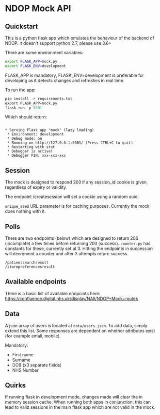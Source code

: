 # NDOP Mock API

## Quickstart

This is a python flask app which emulates the behaviour of the backend of NDOP. It doesn't support python 2.7, please use 3.6+

There are some environment variables:
```bash
export FLASK_APP=mock.py 
export FLASK_ENV=development

```
FLASK_APP is mandatory, FLASK_ENV=development is preferable for developing as it detects changes and refreshes in real time.

To run the app:
```python 
pip install -r requirements.txt
export FLASK_APP=mock.py
flask run -p 5001
```

Which should return:
```console

* Serving Flask app "mock" (lazy loading)
 * Environment: development
 * Debug mode: on
 * Running on http://127.0.0.1:5001/ (Press CTRL+C to quit)
 * Restarting with stat
 * Debugger is active!
 * Debugger PIN: xxx-xxx-xxx
```

## Session

The mock is designed to respond 200 if any session_id cookie is given, regardless of expiry or validity. 

The endpoint /createsession will set a cookie using a random uuid.

```unique_seed``` URL parameter is for caching purposes. Currently the mock does nothing with it.

## Polls

There are two endpoints (below) which are designed to return 206 (incomplete) a few times before returning 200 (success). 
```counter.py``` has constants for these, currently set at 3. Hitting the endpoints in succession will decrement a counter and after 3 attempts return success.

```
/patientsearchresult
/storepreferencesresult
```

## Available endpoints

There is a basic list of available endpoints here:
https://confluence.digital.nhs.uk/display/NAII/NDOP+Mock+routes

## Data

A json array of users is located at ```data/users.json```. To add data, simply extend this list.
Some responses are dependent on whether attributes exist (for example email, mobile). 

Mandatory:
- First name
- Surname
- DOB (x3 separate fields)
- NHS Number

## Quirks

If running flask in development mode, changes made will clear the in memory session cache. When running both apps in conjunction, this can lead to valid sessions in the main flask app which are not valid in the mock. 